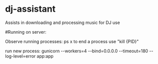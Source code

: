 # dj-assistant
Assists in downloading and processing music for DJ use

#Running on server:


Observe running processes:
ps x
to end a process use "kill {PID}"

run new process:
gunicorn --workers=4 --bind=0.0.0.0 --timeout=180 --log-level=error app:app
